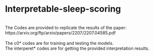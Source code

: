 # Interpretable-sleep-scoring
<br />
The Codes are provided to replicate the results of the paper:<br />
https://arxiv.org/ftp/arxiv/papers/2207/2207.04585.pdf<br />
<br />
The c0* codes are for training and testing the models.<br />
The interperet* codes are for getting the provided interpretation results.
